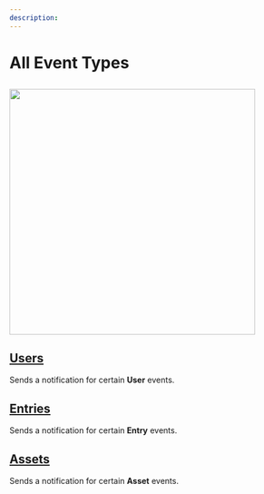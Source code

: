```yaml
---
description:
---
```


# All Event Types

<img class="dropshadow" src="/images/events/event-types.png" alt="" style="width:433px; margin-top:10px">

## [Users](/events/types/users)

Sends a notification for certain **User** events.

## [Entries](/events/types/entries)

Sends a notification for certain **Entry** events.

## [Assets](/events/types/assets)

Sends a notification for certain **Asset** events.
